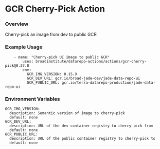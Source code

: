 # GCR Cherry-Pick Action

### Overview

Cherry-pick an image from dev to public GCR

### Example Usage

```
    - name: "Cherry-pick UI image to public GCR"
        uses: broadinstitute/datarepo-actions/actions/gcr-cherry-pick@0.37.0
        env:
          GCR_IMG_VERSION: 0.15.0
          GCR_DEV_URL: gcr.io/broad-jade-dev/jade-data-repo-ui
          GCR_PUBLIC_URL: gcr.io/terra-datarepo-production/jade-data-repo-ui
```

### Environment Variables

```
GCR_IMG_VERSION:
  description: Semantic version of image to cherry-pick
  default: none
GCR_DEV_URL:
  description: URL of the dev container registry to cherry-pick from
  default: none
GCR_PUBLIC_URL:
  description: URL of the public container registry to cherry-pick to
  default: none
```
